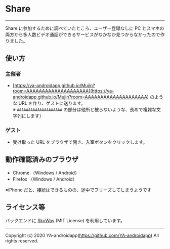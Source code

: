 # Share

---

Share に参加するために調べていたところ、ユーザー登録なしに PC とスマホの両方から多人数ビデオ通話ができるサービスがなかなか見つからなかったので作りました。

## 使い方

### 主催者

- [https://ya-androidapp.github.io/Mujin?room=AAAAAAAAAAAAAAAAAAAA](https://ya-androidapp.github.io/Mujin?room=AAAAAAAAAAAAAAAAAAAA) のような URL を作り、ゲストに送ります。<br>※ `AAAAAAAAAAAAAAAAAAAA` の部分は他所と被らないような、長めで複雑な文字列にします）

### ゲスト

- 受け取った URL をブラウザで開き、入室ボタンをクリックします。

## 動作確認済みのブラウザ

- Chrome （Windows / Android）
- Firefox （Windows / Android）

※iPhone だと、接続はできるものの、途中でフリーズしてしまうようです

## ライセンス等

バックエンドに [SkyWay](https://webrtc.ecl.ntt.com/en/) (MIT License) を利用しています。

---

Copyright (c) 2020 YA-androidapp(https://github.com/YA-androidapp) All rights reserved.
